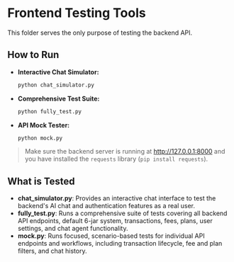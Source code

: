 # Frontend Testing Tools

This folder serves the only purpose of testing the backend API.

## How to Run

- **Interactive Chat Simulator:**
  ```bash
  python chat_simulator.py
  ```
- **Comprehensive Test Suite:**
  ```bash
  python fully_test.py
  ```
- **API Mock Tester:**
  ```bash
  python mock.py
  ```

> Make sure the backend server is running at http://127.0.0.1:8000 and you have installed the `requests` library (`pip install requests`).

## What is Tested

- **chat_simulator.py**: Provides an interactive chat interface to test the backend's AI chat and authentication features as a real user.
- **fully_test.py**: Runs a comprehensive suite of tests covering all backend API endpoints, default 6-jar system, transactions, fees, plans, user settings, and chat agent functionality.
- **mock.py**: Runs focused, scenario-based tests for individual API endpoints and workflows, including transaction lifecycle, fee and plan filters, and chat history.
